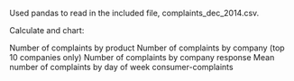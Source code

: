 Used pandas to read in the included file, complaints_dec_2014.csv.


Calculate and chart:

Number of complaints by product
Number of complaints by company (top 10 companies only)
Number of complaints by company response
Mean number of complaints by day of week
 consumer-complaints
